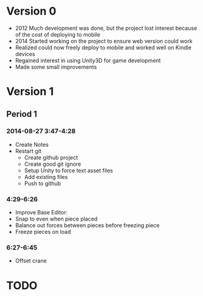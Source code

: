 # Version 0

- 2012 Much development was done, but the project lost interest because of the cost of deploying to mobile
- 2014 Started working on the project to ensure web version could work
- Realized could now freely deploy to mobile and worked well on Kindle devices
- Regained interest in using Unity3D for game development
- Made some small improvements

# Version 1

## Period 1

### 2014-08-27 3:47-4:28

- Create Notes
- Restart git
	- Create github project
	- Create good git ignore
	- Setup Unity to force text asset files
	- Add existing files
	- Push to github

### 4:29-6:26

- Improve Base Editor:
- Snap to even when piece placed
- Balance out forces between pieces before freezing piece
- Freeze pieces on load

### 6:27-6:45

- Offset crane

# TODO

		